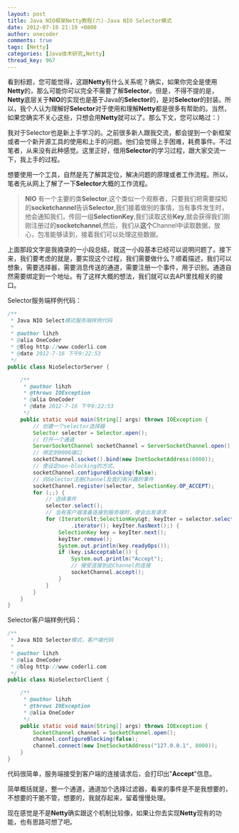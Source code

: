 ```yaml
---
layout: post
title: Java NIO框架Netty教程(六)-Java NIO Selector模式
date: 2012-07-18 21:19 +0800
author: onecoder
comments: true
tags: [Netty]
categories: [Java技术研究,Netty]
thread_key: 967
---
```

看到标题，您可能觉得，这跟**Netty**有什么关系呢？确实，如果你完全是使用**Netty**的，那么可能你可以完全不需要了解**Selector**。但是，不得不提的是，**Netty**底层关于**NIO**的实现也是基于Java的**Selector**的，是对**Selector**的封装。所以，我个人认为理解好**Selector**对于使用和理解**Netty**都是很多有帮助的。当然，如果您确实不关心这些，只想会用**Netty**就可以了。那么下文，您可以略过：）

我对于Selector也是新上手学习的。之前很多新人跟我交流，都会提到一个新框架或者一个新开源工具的使用和上手的问题。他们会觉得上手困难，耗费事件。不过笔者，从来没有此种感觉。这里正好，借用**Selector**的学习过程，跟大家交流一下，我上手的过程。	

想要使用一个工具，自然是先了解其定位，解决问题的原理或者工作流程。所以，笔者先从网上了解了一下**Selector**大概的工作流程。

> **NIO** 有一个主要的类**Selector**,这个类似一个观察者，只要我们把需要探知的**socketchannel**告诉**Selector**,我们接着做别的事情，当有事件发生时，他会通知我们，传回一组**SelectionKey**,我们读取这些**Key**,就会获得我们刚刚注册过的**socketchannel**,然后，我们从**这个**Channel中读取数据，放心，包准能够读到，接着我们可以处理这些数据。

上面那段文字是我摘录的一小段总结，就这一小段基本已经可以说明问题了。接下来，我们要考虑的就是，要实现这个过程，我们需要做什么？顺着描述，我们可以想象，需要选择器，需要消息传送的通道，需要注册一个事件，用于识别。通道自然需要绑定到一个地址。有了这样大概的想法，我们就可以去API里找相关的接口。
	
Selector服务端样例代码：

```java	
/**
 * Java NIO Select模式服务端样例代码
 * 
 * @author lihzh
 * @alia OneCoder
 * @Blog http://www.coderli.com
 * @date 2012-7-16 下午9:22:53
 */
public class NioSelectorServer {

	/**
	 * @author lihzh
	 * @throws IOException
	 * @alia OneCoder
	 * @date 2012-7-16 下午9:22:53
	 */
	public static void main(String[] args) throws IOException {
		// 创建一个selector选择器
		Selector selector = Selector.open();
		// 打开一个通道
		ServerSocketChannel socketChannel = ServerSocketChannel.open();
		// 绑定到9000端口
		socketChannel.socket().bind(new InetSocketAddress(8000));
		// 使设定non-blocking的方式。
		socketChannel.configureBlocking(false);
		// 向Selector注册Channel及我们有兴趣的事件
		socketChannel.register(selector, SelectionKey.OP_ACCEPT);
		for (;;) {
			// 选择事件
			selector.select();
			// 当有客户端准备连接到服务端时，便会出发请求
			for (Iterator&lt;SelectionKey&gt; keyIter = selector.selectedKeys()
					.iterator(); keyIter.hasNext();) {
				SelectionKey key = keyIter.next();
				keyIter.remove();
				System.out.println(key.readyOps());
				if (key.isAcceptable()) {
					System.out.println("Accept");
					// 接受连接到此Channel的连接
					socketChannel.accept();
				}
			}
		}
	}
}
```

Selector客户端样例代码：

```java
/**
 * Java NIO Selector模式，客户端代码
 * 
 * @author lihzh
 * @alia OneCoder
 * @blog http://www.coderli.com
 */
public class NioSelectorClient {

	/**
	 * @author lihzh
	 * @throws IOException 
	 * @alia OneCoder
	 */
	public static void main(String[] args) throws IOException {
		SocketChannel channel = SocketChannel.open();
		channel.configureBlocking(false);
		channel.connect(new InetSocketAddress("127.0.0.1", 8000));
	}
}
```

代码很简单，服务端接受到客户端的连接请求后，会打印出"**Accept**"信息。

简单概括就是，整一个通道，通道加个选择过滤器，看来的事件是不是我想要的，不想要的干脆不管，想要的，我就存起来，留着慢慢处理。

现在感觉是不是**Netty**确实跟这个机制比较像，如果让你去实现**Netty**现有的功能，也有思路可想了吧。
